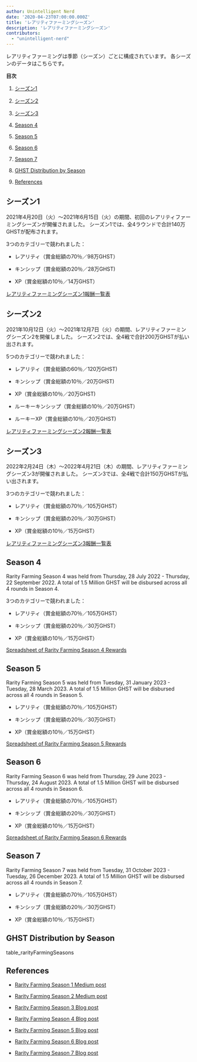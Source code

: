 ```yaml
---
author: Unintelligent Nerd
date: '2020-04-23T07:00:00.000Z'
title: 'レアリティファーミングシーズン'
description: 'レアリティファーミングシーズン'
contributors:
  - "unintelligent-nerd"
---
```


レアリティファーミングは季節（シーズン）ごとに構成されています。 各シーズンのデータはこちらです。

<div class="contentsBox">

**目次**

<ol>
<li><a href=#season-1>シーズン1</a></p>
<li><a href=#season-2>シーズン2</a></p>
<li><a href=#season-3>シーズン3</a></p>
<li><a href=#season-4>Season 4</a></p>
<li><a href=#season-5>Season 5</a></p>
<li><a href=#season-6>Season 6</a></p>
<li><a href=#season-7>Season 7</a></p>
<li><a href=#ghst-distribution-by-season>GHST Distribution by Season</a></p>
<li><a href=#references>References</a></p>
</ol>

</div>

## シーズン1

2021年4月20日（火）～2021年6月15日（火）の期間、初回のレアリティファーミングシーズンが開催されました。 シーズン1では、全4ラウンドで合計140万GHSTが配布されます。

3つのカテゴリーで競われました：

* レアリティ（賞金総額の70％／98万GHST）

* キンシップ（賞金総額の20％／28万GHST)

* XP（賞金総額の10％／14万GHST）

[レアリティファーミングシーズン1報酬一覧表](https://docs.google.com/spreadsheets/d/1Q8vvu38B5cgs2zor8GmkBNHOT9ZZ6i1OBe8JvNlHSFI/)

## シーズン2

2021年10月12日（火）～2021年12月7日（火）の期間、レアリティファーミングシーズン2を開催しました。 シーズン2では、全4戦で合計200万GHSTが払い出されます。

5つのカテゴリーで競われました：

* レアリティ（賞金総額の60％／120万GHST)

* キンシップ（賞金総額の10％／20万GHST)

* XP（賞金総額の10％／20万GHST)

* ルーキーキンシップ（賞金総額の10％／20万GHST）

* ルーキーXP（賞金総額の10％／20万GHST)

[レアリティファーミングシーズン2報酬一覧表](https://docs.google.com/spreadsheets/d/1H5MmCmMxTGlbae3FT-v-w7T5XH6pN7y9trAFlb4lxbQ/)

## シーズン3

2022年2月24日（木）～2022年4月21日（木）の期間、レアリティファーミングシーズン3が開催されました。 シーズン3では、全4戦で合計150万GHSTが払い出されます。

3つのカテゴリーで競われました：

* レアリティ（賞金総額の70％／105万GHST）

* キンシップ（賞金総額の20％／30万GHST）

* XP（賞金総額の10％／15万GHST）

[レアリティファーミングシーズン3報酬一覧表](https://docs.google.com/spreadsheets/d/1jH6IEJ7Xu_YvblgEPX9UpT-phLelJ5XsmknkaxQOg7A/)

## Season 4

Rarity Farming Season 4 was held from Thursday, 28 July 2022 - Thursday, 22 September 2022. A total of 1.5 Million GHST will be disbursed across all 4 rounds in Season 4.

3つのカテゴリーで競われました：

* レアリティ（賞金総額の70％／105万GHST）

* キンシップ（賞金総額の20％／30万GHST）

* XP（賞金総額の10％／15万GHST）

[Spreadsheet of Rarity Farming Season 4 Rewards](https://docs.google.com/spreadsheets/d/1VWmd-DD_L45nBOCxIhtGvnBK_JnbmUNqWFRAPl-KwjU/)

## Season 5

Rarity Farming Season 5 was held from Tuesday, 31 January 2023 - Tuesday, 28 March 2023. A total of 1.5 Million GHST will be disbursed across all 4 rounds in Season 5.

* レアリティ（賞金総額の70％／105万GHST）

* キンシップ（賞金総額の20％／30万GHST）

* XP（賞金総額の10％／15万GHST）

[Spreadsheet of Rarity Farming Season 5 Rewards](https://docs.google.com/spreadsheets/d/1_7YoQgarJWauRb1KAkU3rIi9QMCrG3Zy4VI9vv7qyCA/)

## Season 6

Rarity Farming Season 6 was held from Thursday, 29 June 2023 - Thursday, 24 August 2023. A total of 1.5 Million GHST will be disbursed across all 4 rounds in Season 6.

* レアリティ（賞金総額の70％／105万GHST）

* キンシップ（賞金総額の20％／30万GHST）

* XP（賞金総額の10％／15万GHST）

[Spreadsheet of Rarity Farming Season 6 Rewards](https://docs.google.com/spreadsheets/d/1BkAhzkgkcDNVJKQ7bDL3etpjDjB7ml8iJuMzC1A-KlU/)

## Season 7

Rarity Farming Season 7 was held from Tuesday, 31 October 2023 - Tuesday, 26 December 2023. A total of 1.5 Million GHST will be disbursed across all 4 rounds in Season 7.

* レアリティ（賞金総額の70％／105万GHST）

* キンシップ（賞金総額の20％／30万GHST）

* XP（賞金総額の10％／15万GHST）

## GHST Distribution by Season

table_rarityFarmingSeasons

## References

* [Rarity Farming Season 1 Medium post](https://aavegotchi.medium.com/aavegotchi-rarity-farming-season-1-rewards-finalized-2db81e9f66e8)

* [Rarity Farming Season 2 Medium post](https://aavegotchi.medium.com/rarity-farming-season-2-is-coming-dates-announced-7047896eb3ab)

* [Rarity Farming Season 3 Blog post](https://blog.aavegotchi.com/aavegotchi-rarity-farming-season-3-is-coming/)

* [Rarity Farming Season 4 Blog post](https://blog.aavegotchi.com/aavegotchi-rarity-farming-season-4-is-comng/)

* [Rarity Farming Season 5 Blog post](https://blog.aavegotchi.com/aavegotchi-rarity-farming-season-5-is-coming/)

* [Rarity Farming Season 6 Blog post](https://blog.aavegotchi.com/announcing-aavegotchi-rarity-farming-season-6/)

* [Rarity Farming Season 7 Blog post](https://blog.aavegotchi.com/farming-frenzy-announcing-a-new-season-of-rarity-farming/)